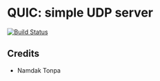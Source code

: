 QUIC: simple UDP server
=======================

[![Build Status](https://travis-ci.org/voxoz/quic.svg?branch=master)](https://travis-ci.org/voxoz/quic)

Credits
-------
* Namdak Tonpa
